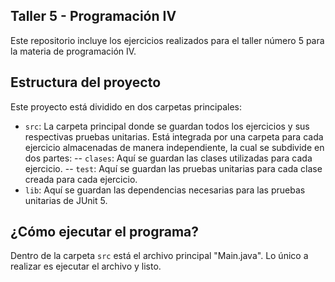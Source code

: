 ## Taller 5 - Programación IV
Este repositorio incluye los ejercicios realizados para el taller número 5 para la materia de programación IV.

## Estructura del proyecto

Este proyecto está dividido en dos carpetas principales:

- `src`: La carpeta principal donde se guardan todos los ejercicios y sus respectivas pruebas unitarias. Está integrada por una carpeta para cada ejercicio almacenadas de manera independiente, la cual se subdivide en dos partes:
-- `clases`: Aquí se guardan las clases utilizadas para cada ejercicio.
-- `test`: Aquí se guardan las pruebas unitarias para cada clase creada para cada ejercicio. 
- `lib`: Aquí se guardan las dependencias necesarias para las pruebas unitarias de JUnit 5.

## ¿Cómo ejecutar el programa?

Dentro de la carpeta `src` está el archivo principal "Main.java". Lo único a realizar es ejecutar el archivo y listo.
